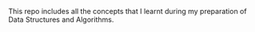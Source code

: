 This repo includes all the concepts that I learnt during my preparation of Data Structures and Algorithms.
